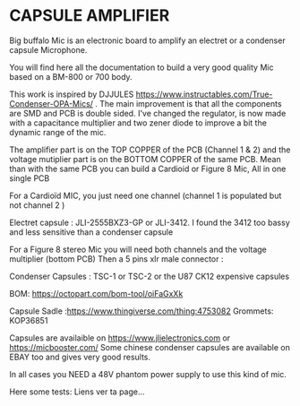 # CAPSULE AMPLIFIER
Big buffalo Mic is an electronic board to amplify an electret or a condenser capsule Microphone. 

You will find here all the documentation to build a very good quality Mic based on a BM-800 or 700 body.

This work is inspired by DJJULES https://www.instructables.com/True-Condenser-OPA-Mics/ . The main improvement is that all the components are SMD and PCB is double sided. I've changed the regulator, is now made with a capacitance multiplier and two  zener diode to improve a bit the dynamic range of the mic.

The amplifier part is on the TOP COPPER of the PCB (Channel 1 & 2) and the voltage mutiplier part is on the BOTTOM COPPER of the same PCB.
Mean than with the same PCB you can build a Cardioid or Figure 8 Mic, All in one single PCB


For a Cardioïd MIC, you just need one channel (channel 1 is populated but not channel 2 )

Electret capsule : JLI-2555BXZ3-GP or JLI-3412. I found the 3412 too bassy and less sensitive than a condenser capsule

For a Figure 8 stereo Mic you will need both channels and the voltage multiplier (bottom PCB)
Then a 5 pins xlr male connector :

Condenser Capsules : TSC-1 or TSC-2 or the U87 CK12 expensive capsules

BOM: https://octopart.com/bom-tool/oiFaGxXk

Capsule Sadle :https://www.thingiverse.com/thing:4753082
Grommets: KOP36851

Capsules are availaible on https://www.jlielectronics.com or https://micbooster.com/
Some chinese condenser capsules are available on EBAY too and gives very good results.

In all cases you NEED a 48V phantom power supply to use this kind of mic.

Here some tests: Liens ver ta page...






